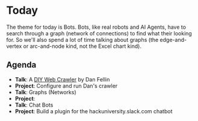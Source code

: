 # Today

The theme for today is Bots. Bots, like real robots and AI Agents, have to search through a graph (network of connections) to find what their looking for. So we'll also spend a lot of time talking about graphs (the edge-and-vertex or arc-and-node kind, not the Excel chart kind).

## Agenda

- **Talk**: A [DIY Web Crawler]() by Dan Fellin
- **Project**: Configure and run Dan's crawler
- **Talk**: Graphs (Networks)
- **Project**: 
- **Talk**: Chat Bots 
- **Project**: Build a plugin for the hackuniversity.slack.com chatbot
